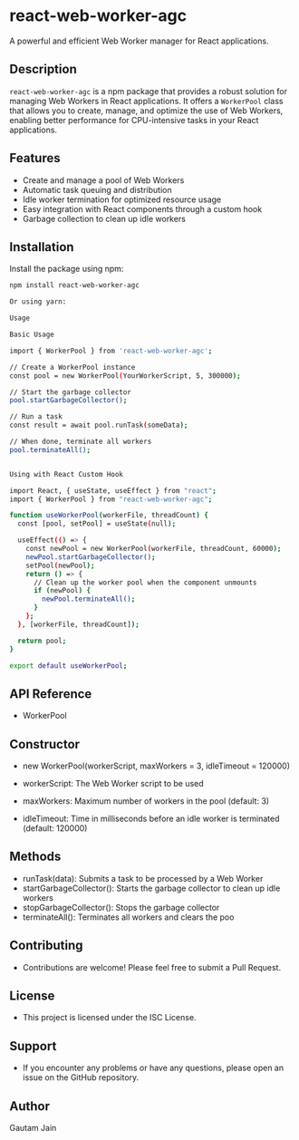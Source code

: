 # react-web-worker-agc

A powerful and efficient Web Worker manager for React applications.

## Description

`react-web-worker-agc` is a npm package that provides a robust solution for managing Web Workers in React applications. It offers a `WorkerPool` class that allows you to create, manage, and optimize the use of Web Workers, enabling better performance for CPU-intensive tasks in your React applications.

## Features

- Create and manage a pool of Web Workers
- Automatic task queuing and distribution
- Idle worker termination for optimized resource usage
- Easy integration with React components through a custom hook
- Garbage collection to clean up idle workers

## Installation

Install the package using npm:

```bash
npm install react-web-worker-agc

Or using yarn:

Usage

Basic Usage

import { WorkerPool } from 'react-web-worker-agc';

// Create a WorkerPool instance
const pool = new WorkerPool(YourWorkerScript, 5, 300000);

// Start the garbage collector
pool.startGarbageCollector();

// Run a task
const result = await pool.runTask(someData);

// When done, terminate all workers
pool.terminateAll();


Using with React Custom Hook

import React, { useState, useEffect } from "react";
import { WorkerPool } from "react-web-worker-agc";

function useWorkerPool(workerFile, threadCount) {
  const [pool, setPool] = useState(null);

  useEffect(() => {
    const newPool = new WorkerPool(workerFile, threadCount, 60000);
    newPool.startGarbageCollector();
    setPool(newPool);
    return () => {
      // Clean up the worker pool when the component unmounts
      if (newPool) {
        newPool.terminateAll();
      }
    };
  }, [workerFile, threadCount]);

  return pool;
}

export default useWorkerPool;
```

## API Reference

- WorkerPool

## Constructor

- new WorkerPool(workerScript, maxWorkers = 3, idleTimeout = 120000)

- workerScript: The Web Worker script to be used
- maxWorkers: Maximum number of workers in the pool (default: 3)
- idleTimeout: Time in milliseconds before an idle worker is terminated (default: 120000)

## Methods

- runTask(data): Submits a task to be processed by a Web Worker
- startGarbageCollector(): Starts the garbage collector to clean up idle workers
- stopGarbageCollector(): Stops the garbage collector
- terminateAll(): Terminates all workers and clears the poo

## Contributing

- Contributions are welcome! Please feel free to submit a Pull Request.

## License

- This project is licensed under the ISC License.

## Support

- If you encounter any problems or have any questions, please open an issue on the GitHub repository.

## Author

Gautam Jain
